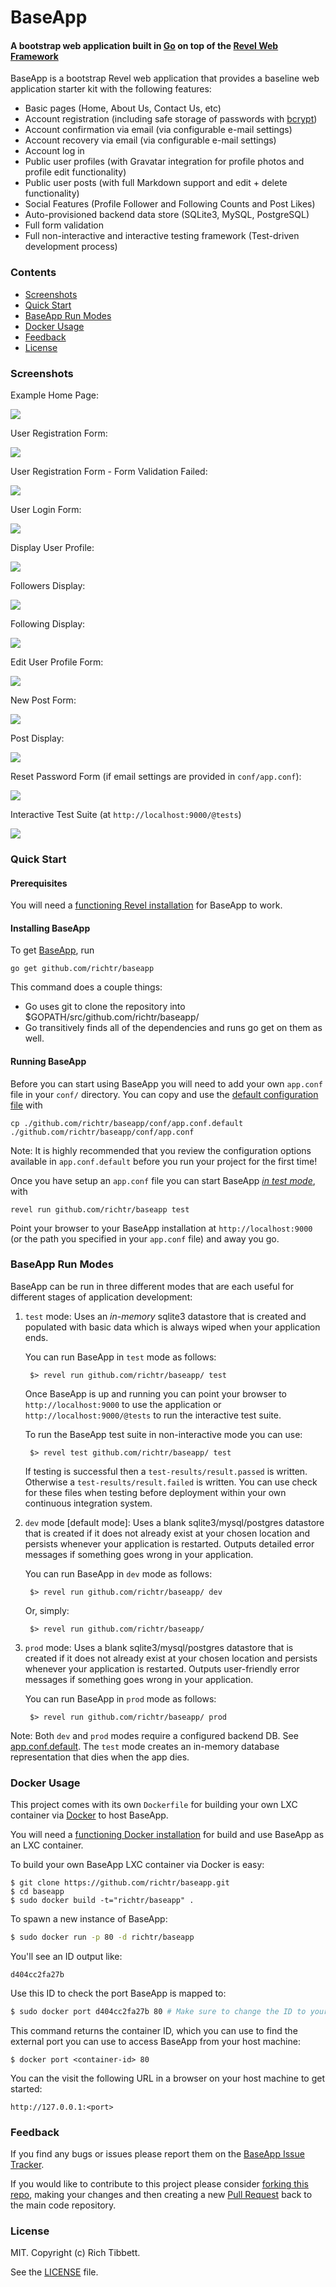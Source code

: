 BaseApp
=======

#### A bootstrap web application built in [Go](http://golang.org) on top of the [Revel Web Framework](https://revel.github.io) ####

BaseApp is a bootstrap Revel web application that provides a baseline web application starter kit with the following features:

* Basic pages (Home, About Us, Contact Us, etc)
* Account registration (including safe storage of passwords with [bcrypt](https://en.wikipedia.org/wiki/Bcrypt))
* Account confirmation via email (via configurable e-mail settings)
* Account recovery via email (via configurable e-mail settings)
* Account log in
* Public user profiles (with Gravatar integration for profile photos and profile edit functionality)
* Public user posts (with full Markdown support and edit + delete functionality)
* Social Features (Profile Follower and Following Counts and Post Likes)
* Auto-provisioned backend data store (SQLite3, MySQL, PostgreSQL)
* Full form validation
* Full non-interactive and interactive testing framework (Test-driven development process)

### Contents ###

* [Screenshots](#screenshots)
* [Quick Start](#quick-start)
* [BaseApp Run Modes](#baseapp-run-modes)
* [Docker Usage](#docker-usage)
* [Feedback](#feedback)
* [License](#license)

### Screenshots ###

Example Home Page:

<img src="https://github.com/richtr/baseapp/raw/master/screenshots/01.HomePage.png" style="max-width: 100%"/>

User Registration Form:

<img src="https://github.com/richtr/baseapp/raw/master/screenshots/02.Register.png" style="max-width: 100%"/>

User Registration Form - Form Validation Failed:

<img src="https://github.com/richtr/baseapp/raw/master/screenshots/09.Register_Fail.png" style="max-width: 100%"/>

User Login Form:

<img src="https://github.com/richtr/baseapp/raw/master/screenshots/03.Login.png" style="max-width: 100%"/>

Display User Profile:

<img src="https://github.com/richtr/baseapp/raw/master/screenshots/04.Profile.png" style="max-width: 100%"/>

Followers Display:

<img src="https://github.com/richtr/baseapp/raw/master/screenshots/11.Followers.png" style="max-width: 100%"/>

Following Display:

<img src="https://github.com/richtr/baseapp/raw/master/screenshots/12.Following.png" style="max-width: 100%"/>

Edit User Profile Form:

<img src="https://github.com/richtr/baseapp/raw/master/screenshots/05.EditProfile.png" style="max-width: 100%"/>

New Post Form:

<img src="https://github.com/richtr/baseapp/raw/master/screenshots/06.NewPost.png" style="max-width: 100%"/>

Post Display:

<img src="https://github.com/richtr/baseapp/raw/master/screenshots/10.Post.png" style="max-width: 100%"/>

Reset Password Form (if email settings are provided in `conf/app.conf`):

<img src="https://github.com/richtr/baseapp/raw/master/screenshots/07.ResetPwd.png" style="max-width: 100%"/>

Interactive Test Suite (at `http://localhost:9000/@tests`)

<img src="https://github.com/richtr/baseapp/raw/master/screenshots/08.TestRunner.png" style="max-width: 100%"/>

### Quick Start ####

#### Prerequisites ####

You will need a [functioning Revel installation](https://revel.github.io/tutorial/gettingstarted.html) for BaseApp to work.

#### Installing BaseApp ####

To get [BaseApp](https://github.com/richtr/baseapp), run

    go get github.com/richtr/baseapp

This command does a couple things:

* Go uses git to clone the repository into $GOPATH/src/github.com/richtr/baseapp/
* Go transitively finds all of the dependencies and runs go get on them as well.

#### Running BaseApp ####

Before you can start using BaseApp you will need to add your own `app.conf` file in your `conf/` directory. You can copy and use the <a href="https://github.com/richtr/baseapp/blob/master/conf/app.conf.default">default configuration file</a> with

    cp ./github.com/richtr/baseapp/conf/app.conf.default ./github.com/richtr/baseapp/conf/app.conf

Note: It is highly recommended that you review the configuration options available in `app.conf.default` before you run your project for the first time!

Once you have setup an `app.conf` file you can start BaseApp [_in test mode_](#baseapp-run-modes), with

    revel run github.com/richtr/baseapp test

Point your browser to your BaseApp installation at `http://localhost:9000` (or the path you specified in your `app.conf` file) and away you go.

### BaseApp Run Modes ###

BaseApp can be run in three different modes that are each useful for different stages of application development:

1. `test` mode: Uses an *in-memory* sqlite3 datastore that is created and populated with basic data which is always wiped when your application ends.

    You can run BaseApp in `test` mode as follows:

        $> revel run github.com/richtr/baseapp/ test

    Once BaseApp is up and running you can point your browser to `http://localhost:9000` to use the application or `http://localhost:9000/@tests` to run the interactive test suite.

    To run the BaseApp test suite in non-interactive mode you can use:

        $> revel test github.com/richtr/baseapp/ test

    If testing is successful then a `test-results/result.passed` is written. Otherwise a `test-results/result.failed` is written. You can use check for these files when testing before deployment within your own continuous integration system.

2. `dev` mode [default mode]: Uses a blank sqlite3/mysql/postgres datastore that is created if it does not already exist at your chosen location and persists whenever your application is restarted. Outputs detailed error messages if something goes wrong in your application.

    You can run BaseApp in `dev` mode as follows:

        $> revel run github.com/richtr/baseapp/ dev

    Or, simply:

        $> revel run github.com/richtr/baseapp/

3. `prod` mode: Uses a blank sqlite3/mysql/postgres datastore that is created if it does not already exist at your chosen location and persists whenever your application is restarted. Outputs user-friendly error messages if something goes wrong in your application.

    You can run BaseApp in `prod` mode as follows:

        $> revel run github.com/richtr/baseapp/ prod

Note: Both `dev` and `prod` modes require a configured backend DB. See [app.conf.default](https://github.com/richtr/baseapp/blob/master/conf/app.conf.default). The `test` mode creates an in-memory database representation that dies when the app dies.

### Docker Usage ###

This project comes with its own `Dockerfile` for building your own LXC container via [Docker](http://www.docker.io) to host BaseApp.

You will need a [functioning Docker installation](http://docs.docker.io/installation/) for build and use BaseApp as an LXC container.

To build your own BaseApp LXC container via Docker is easy:

```
$ git clone https://github.com/richtr/baseapp.git
$ cd baseapp
$ sudo docker build -t="richtr/baseapp" .
```

To spawn a new instance of BaseApp:

```bash
$ sudo docker run -p 80 -d richtr/baseapp
```

You'll see an ID output like:
```
d404cc2fa27b
```

Use this ID to check the port BaseApp is mapped to:

```bash
$ sudo docker port d404cc2fa27b 80 # Make sure to change the ID to yours!
```

This command returns the container ID, which you can use to find the external port you can use to access BaseApp from your host machine:

```
$ docker port <container-id> 80
```

You can the visit the following URL in a browser on your host machine to get started:

```
http://127.0.0.1:<port>
```

### Feedback ###

If you find any bugs or issues please report them on the [BaseApp Issue Tracker](https://github.com/richtr/baseapp/issues).

If you would like to contribute to this project please consider [forking this repo](https://github.com/richtr/baseapp/fork), making your changes and then creating a new [Pull Request](https://github.com/richtr/baseapp/pulls) back to the main code repository.

### License ###

MIT. Copyright (c) Rich Tibbett.

See the [LICENSE](https://github.com/richtr/baseapp/blob/master/LICENSE) file.

